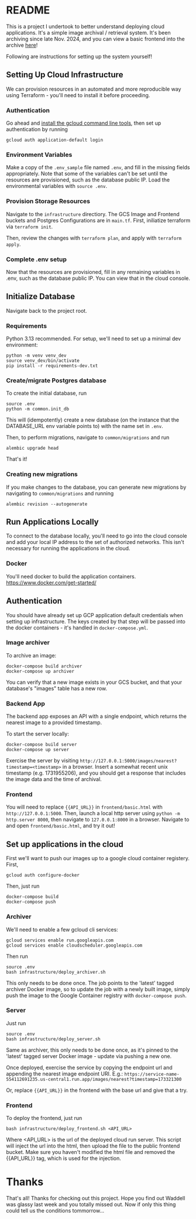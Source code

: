 # README

This is a project I undertook to better understand deploying cloud applications.  It's a simple image archival / retrieval system.  It's been archiving since late Nov. 2024, and you can view a basic frontend into the archive [here](https://storage.googleapis.com/waddell-wind-misc/basic.html)!

Following are instructions for setting up the system yourself!

## Setting Up Cloud Infrastructure
We can provision resources in an automated and more reproducible way using Terraform - you'll need to install it before proceeding.

### Authentication
Go ahead and [install the gcloud command line tools](https://cloud.google.com/sdk/docs/install), then set up authentication by running
```
gcloud auth application-default login
```

### Environment Variables
Make a copy of the `.env_sample` file named `.env`, and fill in the missing fields appropriately.  Note that some of the variables can't be set until the resources are provisioned, such as the database public IP.  Load the environmental variables with `source .env`.

### Provision Storage Resources
Navigate to the `infrastructure` directiory.  The GCS Image and Frontend buckets and Postgres Configurations are in `main.tf`.  First, iniliatize terraform via
`terraform init`.

Then, review the changes with `terraform plan`, and apply with `terraform apply`.

### Complete .env setup
Now that the resources are provisioned, fill in any remaining variables in .env, such as the database public IP.  You can view that in the cloud console.

## Initialize Database
Navigate back to the project root.
### Requirements
Python 3.13 recommended.  For setup, we'll need to set up a minimal dev environment:
```
python -m venv venv_dev
source venv_dev/bin/activate
pip install -r requirements-dev.txt
```

### Create/migrate Postgres database
To create the initial database, run
```
source .env
python -m common.init_db
```
This will (idempotently) create a new database (on the instance that the DATABASE_URL env variable points to) with the name set in `.env`.

Then, to perform migrations, navigate to `common/migrations` and run
```
alembic upgrade head
```
That's it!

### Creating new migrations
If you make changes to the database, you can generate new migrations by navigating to `common/migrations` and running
```
alembic revision --autogenerate
```


## Run Applications Locally
To connect to the database locally, you'll need to go into the cloud console and add your local IP address to the set of authorized networks.  This isn't necessary for running the applications in the cloud.
### Docker
You'll need docker to build the application containers.  https://www.docker.com/get-started/

## Authentication
You should have already set up GCP application default credentials when setting up infrastructure.  The keys created by that step will be passed into the docker containers - it's handled in `docker-compose.yml`.

### Image archiver
To archive an image:
```
docker-compose build archiver
docker-compose up archiver
```

You can verify that a new image exists in your GCS bucket, and that your database's "images" table has a new row.

### Backend App
The backend app exposes an API with a single endpoint, which returns the nearest image to a provided timestamp.

To start the server locally:
```
docker-compose build server
docker-compose up server
```

Exercise the server by visiting
`http://127.0.0.1:5000/images/nearest?timestamp=<timestamp>` in a browser.  Insert a somewhat recent unix timestamp (e.g. 1731955206), and you should get a response that includes the image data and the time of archival.

### Frontend
You will need to replace `{{API_URL}}` in `frontend/basic.html` with `http://127.0.0.1:5000`.  Then, launch a local http server using `python -m http.server 8000`, then navigate to `127.0.0.1:8000` in a browser.  Navigate to and open `frontend/basic.html`, and try it out!

## Set up applications in the cloud
First we'll want to push our images up to a google cloud container registery.  First,
```
gcloud auth configure-docker
```

Then, just run
```
docker-compose build
docker-compose push
```

### Archiver
We'll need to enable a few gcloud cli services:
```
gcloud services enable run.googleapis.com
gcloud services enable cloudscheduler.googleapis.com
```
Then run
```
source .env
bash infrastructure/deploy_archiver.sh
```
This only needs to be done once.  The job points to the 'latest' tagged archiver Docker image, so to update the job with a newly built image, simply push the image to the Google Container registry with `docker-compose push`.

### Server
Just run
```
source .env
bash infrastructure/deploy_server.sh
```
Same as archiver, this only needs to be done once, as it's pinned to the 'latest' tagged server Docker image - update via pushing a new one.

Once deployed, exercise the service by copying the endpoint url and appending the nearest image endpoint URI.  E.g.:
`https://service-name-554112691235.us-central1.run.app/images/nearest?timestamp=173321300`

Or, replace `{{API_URL}}` in the frontend with the base url and give that a try.

### Frontend
To deploy the frontend, just run
```
bash infrastructure/deploy_frontend.sh <API_URL>
```
Where <API_URL> is the url of the deployed cloud run server.  This script will inject the url into the html, then upload the file to the public frontend bucket.  Make sure you haven't modified the html file and removed the {{API_URL}} tag, which is used for the injection.

# Thanks
That's all!  Thanks for checking out this project.  Hope you find out Waddell was glassy last week and you totally missed out.  Now if only this thing could tell us the conditions tommorrow...
